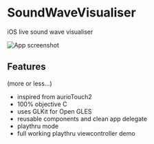 SoundWaveVisualiser
===================

iOS live sound wave visualiser 

![App screenshot](https://raw.github.com/adriantofan/SoundWaveVisualiser/master/doc/img/wave.png "App screenshot")

Features
--------
(more or less...)

* inspired from aurioTouch2
* 100% objective C
* uses GLKit for Open GLES 
* reusable components and clean app delegate
* playthru mode 
* full working playthru viewcontroller demo

